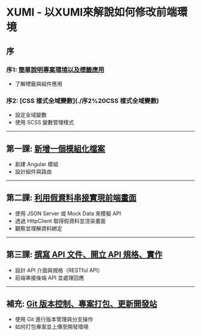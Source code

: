 # XUMI - 以XUMI來解說如何修改前端環境

## 序 
### 序1: [簡單說明專案環境以及標籤應用](./序1%20了解標籤與組件.md)
- 了解標籤與組件應用

### 序2: [CSS 樣式全域變數](./序2%20CSS 樣式全域變數)
- 設定全域變數
- 使用 SCSS 變數管理樣式

---

## 第一課: [新增一個模組化檔案](./第一課%20新增一個模組化檔案)
- 創建 Angular 模組
- 設計組件與路由

---

## 第二課: [利用假資料串接實現前端畫面](./第二課%20利用假資料串接實現前端畫面)
- 使用 JSON Server 或 Mock Data 來模擬 API
- 透過 HttpClient 取得假資料並渲染畫面
- 觀察並理解資料綁定

---

## 第三課: [撰寫 API 文件、開立 API 規格、實作](./第三課%20撰寫%20API%20文件、開立%20API%20規格、實作)
- 設計 API 介面與規格（RESTful API）
- 前端串接後端 API 並處理回應

---

## 補充: [Git 版本控制、專案打包、更新開發站](./補充%20Git%20版本控制、專案打包、更新開發站)
- 使用 Git 進行版本管理與分支操作
- 如何打包專案並上傳至開發環境
